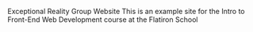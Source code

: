 Exceptional Reality Group Website
  This is an example site for the Intro to Front-End Web Development course at the Flatiron School
